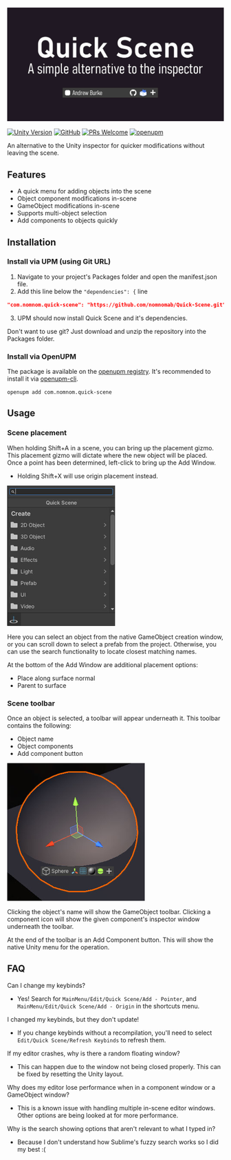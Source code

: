 ![Banner](Assets~/banner.jpg)

[![Unity Version](https://img.shields.io/badge/unity-2020.3%2B-blue.svg)](https://unity3d.com/get-unity/download)
[![GitHub](https://img.shields.io/github/license/nomnomab/Quick-Scene.svg)](https://github.com/nomnomab/Quick-Scene/blob/master/LICENSE.md)
[![PRs Welcome](https://img.shields.io/badge/PRs-welcome-blue.svg)](https://github.com/nomnomab/Quick-Scene/compare)
[![openupm](https://img.shields.io/npm/v/com.nomnom.quick-scene?label=openupm&registry_uri=https://package.openupm.com)](https://openupm.com/packages/com.nomnom.quick-scene/)

An alternative to the Unity inspector for quicker modifications without leaving the scene.

## Features
- A quick menu for adding objects into the scene
- Object component modifications in-scene
- GameObject modifications in-scene
- Supports multi-object selection
- Add components to objects quickly

## Installation
### Install via UPM (using Git URL)
1. Navigate to your project's Packages folder and open the manifest.json file.
2. Add this line below the `"dependencies": {` line
```json
"com.nomnom.quick-scene": "https://github.com/nomnomab/Quick-Scene.git",
```
3. UPM should now install Quick Scene and it's dependencies.

Don't want to use git? Just download and unzip the repository into the Packages folder.

### Install via OpenUPM

The package is available on the [openupm registry](https://openupm.com). It's recommended to install it via [openupm-cli](https://github.com/openupm/openupm-cli).

```
openupm add com.nomnom.quick-scene
```

## Usage

### Scene placement
When holding Shift+A in a scene, you can bring up the placement gizmo. This placement gizmo will dictate where the
new object will be placed. Once a point has been determined, left-click to bring up the Add Window.
- Holding Shift+X will use origin placement instead.

![Add Window](Assets~/add_menu.jpg)

Here you can select an object from the native GameObject creation window, or you can scroll down to select a prefab
from the project. Otherwise, you can use the search functionality to locate closest matching names.

At the bottom of the Add Window are additional placement options:
- Place along surface normal
- Parent to surface

### Scene toolbar
Once an object is selected, a toolbar will appear underneath it. This toolbar contains the following:
- Object name
- Object components
- Add component button

![Scene toolbar](Assets~/bar.jpg)

Clicking the object's name will show the GameObject toolbar. Clicking a component icon will show the given
component's inspector window underneath the toolbar.

At the end of the toolbar is an Add Component button. This will show the native Unity menu for the operation.

## FAQ
Can I change my keybinds?
- Yes! Search for `MainMenu/Edit/Quick Scene/Add - Pointer`, and `MainMenu/Edit/Quick Scene/Add - Origin` in the
shortcuts menu.

I changed my keybinds, but they don't update!
- If you change keybinds without a recompilation, you'll need to select `Edit/Quick Scene/Refresh Keybinds` to refresh
them.

If my editor crashes, why is there a random floating window?
- This can happen due to the window not being closed properly. This can be fixed by resetting the Unity layout.

Why does my editor lose performance when in a component window or a GameObject window?
- This is a known issue with handling multiple in-scene editor windows. Other options are being looked at for more
performance.

Why is the search showing options that aren't relevant to what I typed in?
- Because I don't understand how Sublime's fuzzy search works so I did my best :(
